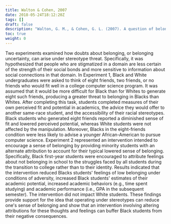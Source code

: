 ```yaml
---
title: Walton & Cohen, 2007
date: 2018-05-24T18:12:20Z
tags: []
draft: false
description: "Walton, G. M., & Cohen, G. L. (2007). A question of belonging: Race, social fit, and achievement. *Journal of Personality and Social Psychology, 92,* 82-96."
toc: true
weight: 0
---
```


Two experiments examined how doubts about belonging, or belonging uncertainty, can arise under stereotype threat. Specifically, it was hypothesized that people who are stigmatized in a domain are less certain of the strength of their social bonds and more sensitive to information about social connections in that domain. In Experiment 1, Black and White undergraduates were asked to think of eight friends, two friends, or no friends who would fit well in a college computer science program. It was assumed that it would be more difficult for Black than for Whites to generate eight such friends, producing a greater threat to belonging in Blacks than Whites. After completing this task, students completed measures of their own perceived fit and potential in academics, the advice they would offer to another same-race student, and the accessibility of their racial stereotypes. Black students who generated eight friends reported a diminished sense of fit and lowered perceived potential, whereas White students were not affected by the manipulation. Moreover, Blacks in the eight-friends condition were less likely to advise a younger African-American to pursue computer science. Experiment 2 represented an intervention intended to encourage a sense of belonging by providing minority students with an alternate attribution to account for their typical lowered sense of belonging. Specifically, Black first-year students were encouraged to attribute feelings about not belonging in school to the struggles faced by all students during the transition to college rather than to their identity. Results indicated that the intervention reduced Blacks students' feelings of low belonging under conditions of adversity, increased Black students' estimates of their academic potential, increased academic behaviors (e.g., time spent studying) and academic performance (i.e., GPA in the subsequent semester). The intervention did not impact White students. These findings provide support for the idea that operating under stereotypes can reduce one's sense of belonging and show that an intervention involving altering attributions for these thoughts and feelings can buffer Black students from their negative consequences.
